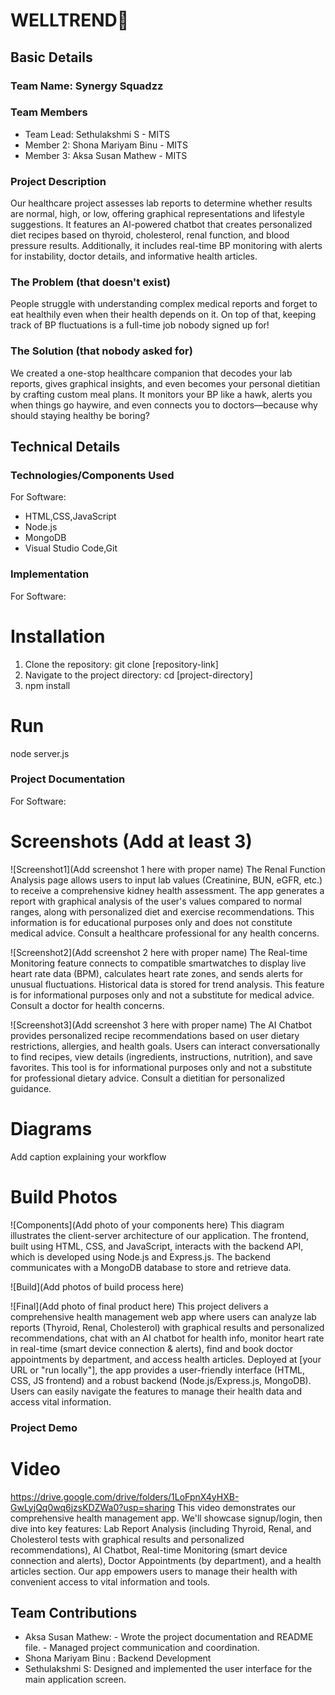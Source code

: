 # WELLTREND🎯


## Basic Details
### Team Name: Synergy Squadzz


### Team Members
- Team Lead: Sethulakshmi S - MITS
- Member 2: Shona Mariyam Binu - MITS
- Member 3: Aksa Susan Mathew - MITS

### Project Description
Our healthcare project assesses lab reports to determine whether results are normal, high, or low, offering graphical representations and lifestyle suggestions. It features an AI-powered chatbot that creates personalized diet recipes based on thyroid, cholesterol, renal function, and blood pressure results. Additionally, it includes real-time BP monitoring with alerts for instability, doctor details, and informative health articles.

### The Problem (that doesn't exist)
People struggle with understanding complex medical reports and forget to eat healthily even when their health depends on it. On top of that, keeping track of BP fluctuations is a full-time job nobody signed up for!

### The Solution (that nobody asked for)
We created a one-stop healthcare companion that decodes your lab reports, gives graphical insights, and even becomes your personal dietitian by crafting custom meal plans. It monitors your BP like a hawk, alerts you when things go haywire, and even connects you to doctors—because why should staying healthy be boring?
## Technical Details
### Technologies/Components Used
For Software:
- HTML,CSS,JavaScript
- Node.js
- MongoDB
- Visual Studio Code,Git


### Implementation
For Software:
# Installation
1. Clone the repository: git clone [repository-link]
2. Navigate to the project directory: cd [project-directory]
3. npm install


# Run
node server.js

### Project Documentation
For Software:

# Screenshots (Add at least 3)
![Screenshot1](Add screenshot 1 here with proper name)
The Renal Function Analysis page allows users to input lab values (Creatinine, BUN, eGFR, etc.) to receive a comprehensive kidney health assessment. The app generates a report with graphical analysis of the user's values compared to normal ranges, along with personalized diet and exercise recommendations. This information is for educational purposes only and does not constitute medical advice. Consult a healthcare professional for any health concerns.

![Screenshot2](Add screenshot 2 here with proper name)
The Real-time Monitoring feature connects to compatible smartwatches to display live heart rate data (BPM), calculates heart rate zones, and sends alerts for unusual fluctuations. Historical data is stored for trend analysis. This feature is for informational purposes only and not a substitute for medical advice. Consult a doctor for health concerns.

![Screenshot3](Add screenshot 3 here with proper name)
The AI Chatbot provides personalized recipe recommendations based on user dietary restrictions, allergies, and health goals. Users can interact conversationally to find recipes, view details (ingredients, instructions, nutrition), and save favorites. This tool is for informational purposes only and not a substitute for professional dietary advice. Consult a dietitian for personalized guidance.

# Diagrams

Add caption explaining your workflow



# Build Photos
![Components](Add photo of your components here)
This diagram illustrates the client-server architecture of our application. The frontend, built using HTML, CSS, and JavaScript, interacts with the backend API, which is developed using Node.js and Express.js. The backend communicates with a MongoDB database to store and retrieve data.

![Build](Add photos of build process here)


![Final](Add photo of final product here)
This project delivers a comprehensive health management web app where users can analyze lab reports (Thyroid, Renal, Cholesterol) with graphical results and personalized recommendations, chat with an AI chatbot for health info, monitor heart rate in real-time (smart device connection & alerts), find and book doctor appointments by department, and access health articles. Deployed at [your URL or "run locally"], the app provides a user-friendly interface (HTML, CSS, JS frontend) and a robust backend (Node.js/Express.js, MongoDB). Users can easily navigate the features to manage their health data and access vital information.

### Project Demo
# Video
https://drive.google.com/drive/folders/1LoFpnX4yHXB-GwLyjQq0wq6jzsKDZWa0?usp=sharing
This video demonstrates our comprehensive health management app. We'll showcase signup/login, then dive into key features: Lab Report Analysis (including Thyroid, Renal, and Cholesterol tests with graphical results and personalized recommendations), AI Chatbot, Real-time Monitoring (smart device connection and alerts), Doctor Appointments (by department), and a health articles section. Our app empowers users to manage their health with convenient access to vital information and tools.


## Team Contributions
- Aksa Susan Mathew: - Wrote the project documentation and README file.  - Managed project communication and coordination.
- Shona Mariyam Binu : Backend Development
- Sethulakshmi S: Designed and implemented the user interface for the main application screen.
